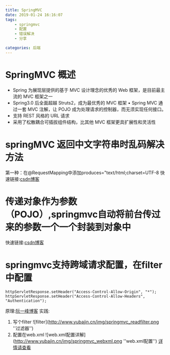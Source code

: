 ```yaml
---
title: SpringMVC
date: 2019-01-24 16:16:07
tags:
    - springmvc
    - 配置
    - 错误解决
    - 分享

categories: 后端
---
```

# SpringMVC 概述
- Spring 为展现层提供的基于 MVC 设计理念的优秀的 Web 框架，是目前最主流的 MVC 框架之一
- Spring3.0 后全面超越 Struts2，成为最优秀的 MVC 框架 • Spring MVC 通过一套 MVC 注解，让 POJO 成为处理请求的控制器，而无须实现任何接口。
- 支持 REST 风格的 URL 请求
- 采用了松散耦合可插拔组件结构，比其他 MVC 框架更具扩展性和灵活性

# springMVC 返回中文字符串时乱码解决方法
第一种：在@RequestMapping中添加produces="text/html;charset=UTF-8
快速链接:[csdn博客](https://blog.csdn.net/yaov_yy/article/details/51819567)

# 传递对象作为参数（POJO）,springmvc自动将前台传过来的参数一个一个封装到对象中
快速链接:[csdn博客](https://blog.csdn.net/u010837612/article/details/45199919)

# springmvc支持跨域请求配置，在filter中配置

```
httpServletResponse.setHeader("Access-Control-Allow-Origin", "*");
httpServletResponse.setHeader("Access-Control-Allow-Headers", "Authentication");
```

原理:[阮一峰博客](http://www.ruanyifeng.com/blog/2016/04/cors.html)
实践:
1. 写个filter
![filter](http://www.yubajin.cn/img/springmvc_readfilter.png ''过滤器'')
2. 配置在web.xml
![web.xml配置详解](http://www.yubajin.cn/img/springmvc_webxml.png ''web.xml配置'')
[详情请查看](https://blog.csdn.net/jinzhencs/article/details/51538274)
